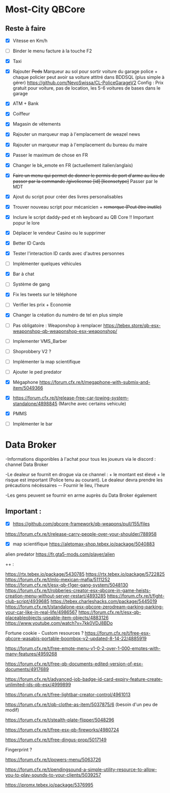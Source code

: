 # Most-City QBCore

## Reste à faire
- [x] Vitesse en Km/h
- [ ] Binder le menu facture à la touche F2
- [x] Taxi
- [x] Rajouter ~~Peds~~ Marqueur au sol pour sortir voiture du garage police + chaque policier peut avoir sa voiture attitré dans BDDSQL (plus simple à gérer)
https://github.com/NevoSwissa/CL-PoliceGarageV2
Config : Prix gratuit pour voiture, pas de location, les 5-6 voitures de bases dans le garage
- [x] ATM + Bank
- [x] Coiffeur
- [x] Magasin de vêtements 
- [x] Rajouter un marqueur map à l'emplacement de weazel news 
- [x] Rajouter un marqueur map à l'emplacement du bureau du maire
- [x] Passer le maximum de chose en FR
- [x] Changer le bk_emote en FR (actuellement italien/anglais)
- [x] ~~Faire un menu qui permet de donner le permis de port d'arme au lieu de passer par la commande /givelicense [id] [licensetype]~~ Passer par le MDT
- [x] Ajout du script pour créer des livres personalisables 
- [x] Trouver nouveau script pour mécanicien + ~~remorque (Peut être inutile)~~

- [x] Inclure le script daddy-ped et nh keyboard au QB Core !! Important popur le lore

- [x] Déplacer le vendeur Casino ou le supprimer

- [x] Better ID Cards
- [x] Tester l'interaction ID cards avec d'autres personnes
- [ ] Implémenter quelques véhicules
- [x] Bar à chat
- [ ] Système de gang
- [x] Fix les tweets sur le téléphone
- [ ] Verifier les prix + Economie 
- [x] Changer la création du numéro de tel en plus simple
- [ ] Pas obligatoire : Weaponshop à remplacer https://tebex.store/qb-esx-weaponshop-qb-weaponshop-esx-weaponshop/
- [ ] Implementer VMS_Barber
- [ ] Shoprobbery V2 ?
- [ ] Implémenter la map scientifique
- [ ] Ajouter le ped predator
- [x] Mégaphone https://forum.cfx.re/t/megaphone-with-submix-and-item/5049366
- [x] https://forum.cfx.re/t/release-free-car-towing-system-standalone/4898845 (Marche avec certains vehicule)
- [x] PMMS
- [ ] Implémenter le bar


# Data Broker

-Informations disponibles à l'achat pour tous les joueurs via le discord : channel Data Broker

-Le dealeur se fournit en drogue via ce channel : + le montant est élevé + le risque est important (Police tenu au courant). Le dealeur devra prendre les précautions nécéssaires
-- Fournir le lieu, l'heure 

-Les gens peuvent se fournir en arme auprès du Data Broker également



## Important :
- [x] https://github.com/qbcore-framework/qb-weapons/pull/155/files

https://forum.cfx.re/t/release-carry-people-over-your-shoulder/788958

- [x] map scientifique https://aletomax-shop.tebex.io/package/5040883

alien predator https://fr.gta5-mods.com/player/alien

++ : 

https://rtx.tebex.io/package/5430785
https://rtx.tebex.io/package/5722825
https://forum.cfx.re/t/mlo-mexican-mafia/5111252
https://forum.cfx.re/t/esx-qb-t1ger-gang-system/5048130
https://forum.cfx.re/t/robberies-creator-esx-qbcore-in-game-heists-creation-menu-without-server-restart/4893285
https://forum.cfx.re/t/fight-club-script/4939685
https://tebex.charleshacks.com/package/5445019
https://forum.cfx.re/t/standalone-esx-qbcore-zerodream-parking-parking-your-car-like-in-real-life/4986567
https://forum.cfx.re/t/esx-qb-placeableobjects-useable-item-objects/4883126
https://www.youtube.com/watch?v=7kk0VDJ8BDo

Fortune cookie - Custom resources ? 
https://forum.cfx.re/t/free-esx-qbcore-wasabis-portable-boombox-v2-updated-8-14-22/4885919

https://forum.cfx.re/t/free-emote-menu-v1-0-2-over-1-000-emotes-with-many-features/4959268

https://forum.cfx.re/t/free-qb-documents-edited-version-of-esx-documents/4917689

https://forum.cfx.re/t/advanced-job-badge-id-card-expiry-feature-create-unlimited-ids-qb-esx/4999899

https://forum.cfx.re/t/free-lightbar-creator-control/4961013

https://forum.cfx.re/t/qb-clothe-as-item/5037875/6 (besoin d'un peu de modif)

https://forum.cfx.re/t/stealth-plate-flipper/5048296

https://forum.cfx.re/t/free-esx-qb-fireworks/4980724

https://forum.cfx.re/t/free-dingus-prop/5017149

Fingerprint ? 

https://forum.cfx.re/t/powers-menu/5063726

https://forum.cfx.re/t/pendingsound-a-simple-utility-resource-to-allow-you-to-play-sounds-to-your-clients/5039257

https://ipromx.tebex.io/package/5376995
